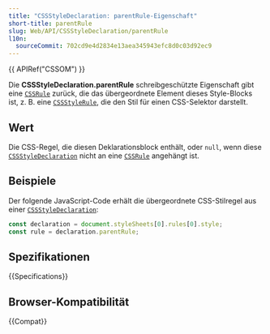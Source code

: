```yaml
---
title: "CSSStyleDeclaration: parentRule-Eigenschaft"
short-title: parentRule
slug: Web/API/CSSStyleDeclaration/parentRule
l10n:
  sourceCommit: 702cd9e4d2834e13aea345943efc8d0c03d92ec9
---
```


{{ APIRef("CSSOM") }}

Die **CSSStyleDeclaration.parentRule** schreibgeschützte Eigenschaft gibt eine [`CSSRule`](/de/docs/Web/API/CSSRule) zurück, die das übergeordnete Element dieses Style-Blocks ist, z. B. eine [`CSSStyleRule`](/de/docs/Web/API/CSSStyleRule), die den Stil für einen CSS-Selektor darstellt.

## Wert

Die CSS-Regel, die diesen Deklarationsblock enthält, oder `null`, wenn diese [`CSSStyleDeclaration`](/de/docs/Web/API/CSSStyleDeclaration) nicht an eine [`CSSRule`](/de/docs/Web/API/CSSRule) angehängt ist.

## Beispiele

Der folgende JavaScript-Code erhält die übergeordnete CSS-Stilregel aus einer [`CSSStyleDeclaration`](/de/docs/Web/API/CSSStyleDeclaration):

```js
const declaration = document.styleSheets[0].rules[0].style;
const rule = declaration.parentRule;
```

## Spezifikationen

{{Specifications}}

## Browser-Kompatibilität

{{Compat}}
